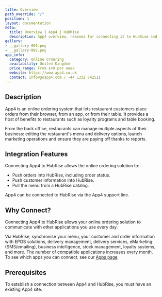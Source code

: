 ```yaml
---
title: Overview
path_override: "/"
position: 1
layout: documentation
meta:
  title: Overview | App4 | HubRise
  description: App4 overview, reasons for connecting it to HubRise and summary of integrated features. Synchronise data between your online ordering solution and your apps.
gallery:
- __gallery-001.png
- __gallery-002.png
app_info:
  category: Online Ordering
  availability: United Kingdom
  price_range: From £40 per week
  website: https://www.app4.co.uk
  contact: info@goapp4.com / +44 1332 742511
---
```


## Description

App4 is an online ordering system that lets restaurant customers place orders from their browser, from an app, or from their table. It provides a host of benefits to restaurants such as loyalty programs and table booking.

From the back office, restaurants can manage multiple aspects of their business: editing the restaurant's menu and delivery options, launch marketing operations and ensure they are paying off thanks to reports.

## Integration Features

Connecting App4 to HubRise allows the online ordering solution to:

- Push orders into HubRise, including order status.
- Push customer information into HubRise.
- Pull the menu from a HubRise catalog.

App4 can be connected to HubRise via the App4 support line.

## Why Connect?

Connecting App4 to HubRise allows your online ordering solution to communicate with other applications you use every day.

Via HubRise, synchronise your menu, your customer and order information with EPOS solutions, delivery management, delivery services, eMarketing (SMS/emailing), business intelligence, stock management, loyalty systems, and more. The number of compatible applications increases every month. To see which apps you can connect, see our [Apps page](/apps)

## Prerequisites

To establish a connection between App4 and HubRise, you must have an existing App4 site.
